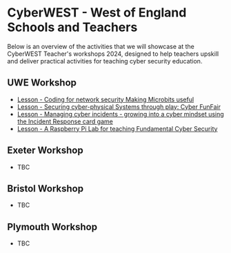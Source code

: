 # CyberWEST - West of England Schools and Teachers

Below is an overview of the activities that we will showcase at the CyberWEST Teacher's workshops 2024, designed to help teachers upskill and deliver practical activities for teaching cyber security education.

## UWE Workshop

* [Lesson - Coding for network security Making Microbits useful](https://github.com/uwe-cyber/teachersworkshop2024/blob/main/lesson-microbitradiosecurity.md)
* [Lesson - Securing cyber-physical Systems through play: Cyber FunFair](https://github.com/uwe-cyber/teachersworkshop2024/blob/main/lesson-cyberfunfair.md)
* [Lesson - Managing cyber incidents - growing into a cyber mindset using the Incident Response card game]([#](https://github.com/uwe-cyber/teachersworkshop2024/blob/main/lesson-IRM.md))
* [Lesson - A Raspberry Pi Lab for teaching Fundamental Cyber Security](#)

## Exeter Workshop

* TBC

## Bristol Workshop

* TBC

## Plymouth Workshop

* TBC
